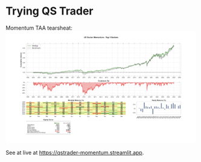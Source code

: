 # Trying QS Trader

Momentum TAA tearsheat: ![moment](momentum_taa_tearsheat.jpg)

See at live at https://qstrader-momentum.streamlit.app.